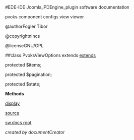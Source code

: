 #EDE-IDE Joomla_PDEngine_plugin
software documentation



pvoks component configs view viewer

@authorFogler Tibor

@copyrightnincs

@licenseGNU/GPL

##class PvoksViewOptions extends [extends](extends.md)

protected $items;

protected $pagination;

protected $state;


**Methods**

[display](items/PvoksViewOptions_display.md)



[source](../../admin/views/options/view.html.php)

[sw.docs root](./)

*created by documentCreator*

